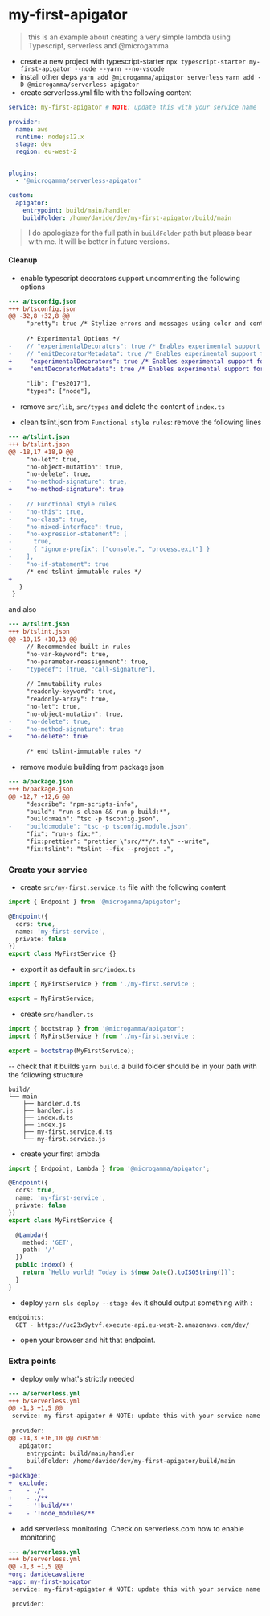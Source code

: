# my-first-apigator

> this is an example about creating a very simple lambda using Typescript, serverless and @microgamma

- create a new project with typescript-starter
`npx typescript-starter my-first-apigator --node --yarn --no-vscode`
- install other deps
`yarn add @microgamma/apigator serverless`
`yarn add -D @microgamma/serverless-apigator`
- create serverless.yml file with the following content
```yaml
service: my-first-apigator # NOTE: update this with your service name

provider:
  name: aws
  runtime: nodejs12.x
  stage: dev
  region: eu-west-2


plugins:
  - '@microgamma/serverless-apigator'

custom:
  apigator:
    entrypoint: build/main/handler
    buildFolder: /home/davide/dev/my-first-apigator/build/main


```
> I do apologiaze for the full path in `buildFolder` path but please bear with me. It will be better in future versions.

#### Cleanup

- enable typescript decorators support uncommenting the following options
```diff
--- a/tsconfig.json
+++ b/tsconfig.json
@@ -32,8 +32,8 @@
     "pretty": true /* Stylize errors and messages using color and context. */,
 
     /* Experimental Options */
-    // "experimentalDecorators": true /* Enables experimental support for ES7 decorators. */,
-    // "emitDecoratorMetadata": true /* Enables experimental support for emitting type metadata for decorators. */,
+     "experimentalDecorators": true /* Enables experimental support for ES7 decorators. */,
+     "emitDecoratorMetadata": true /* Enables experimental support for emitting type metadata for decorators. */,
 
     "lib": ["es2017"],
     "types": ["node"],

```

- remove `src/lib`, `src/types` and delete the content of `index.ts`

- clean tslint.json from `Functional style rules`: remove the following lines
```diff
--- a/tslint.json
+++ b/tslint.json
@@ -18,17 +18,9 @@
     "no-let": true,
     "no-object-mutation": true,
     "no-delete": true,
-    "no-method-signature": true,
+    "no-method-signature": true
 
-    // Functional style rules
-    "no-this": true,
-    "no-class": true,
-    "no-mixed-interface": true,
-    "no-expression-statement": [
-      true,
-      { "ignore-prefix": ["console.", "process.exit"] }
-    ],
-    "no-if-statement": true
     /* end tslint-immutable rules */
+
   }
 }

```

and also 

```diff
--- a/tslint.json
+++ b/tslint.json
@@ -10,15 +10,13 @@
     // Recommended built-in rules
     "no-var-keyword": true,
     "no-parameter-reassignment": true,
-    "typedef": [true, "call-signature"],
 
     // Immutability rules
     "readonly-keyword": true,
     "readonly-array": true,
     "no-let": true,
     "no-object-mutation": true,
-    "no-delete": true,
-    "no-method-signature": true
+    "no-delete": true
 
     /* end tslint-immutable rules */
```

- remove module building from package.json
```diff
--- a/package.json
+++ b/package.json
@@ -12,7 +12,6 @@
     "describe": "npm-scripts-info",
     "build": "run-s clean && run-p build:*",
     "build:main": "tsc -p tsconfig.json",
-    "build:module": "tsc -p tsconfig.module.json",
     "fix": "run-s fix:*",
     "fix:prettier": "prettier \"src/**/*.ts\" --write",
     "fix:tslint": "tslint --fix --project .",
```
### Create your service

- create `src/my-first.service.ts` file with the following content
```typescript
import { Endpoint } from '@microgamma/apigator';

@Endpoint({
  cors: true,
  name: 'my-first-service',
  private: false
})
export class MyFirstService {}

```

- export it as default in `src/index.ts`
```typescript
import { MyFirstService } from './my-first.service';

export = MyFirstService;
```

- create `src/handler.ts`
```typescript
import { bootstrap } from '@microgamma/apigator';
import { MyFirstService } from './my-first.service';

export = bootstrap(MyFirstService);

```

-- check that it builds `yarn build`. a build folder should be in your path with the following structure
```
build/
└── main
    ├── handler.d.ts
    ├── handler.js
    ├── index.d.ts
    ├── index.js
    ├── my-first.service.d.ts
    └── my-first.service.js
```

- create your first lambda
```typescript
import { Endpoint, Lambda } from '@microgamma/apigator';

@Endpoint({
  cors: true,
  name: 'my-first-service',
  private: false
})
export class MyFirstService {

  @Lambda({
    method: 'GET',
    path: '/'
  })
  public index() {
    return `Hello world! Today is ${new Date().toISOString()}`;
  }
}
```

- deploy `yarn sls deploy --stage dev`
it should output something with :
```bash
endpoints:
  GET - https://uc23x9ytvf.execute-api.eu-west-2.amazonaws.com/dev/
```

- open your browser and hit that endpoint. 

### Extra points
- deploy only what's strictly needed

```diff
--- a/serverless.yml
+++ b/serverless.yml
@@ -1,3 +1,5 @@
 service: my-first-apigator # NOTE: update this with your service name
 
 provider:
@@ -14,3 +16,10 @@ custom:
   apigator:
     entrypoint: build/main/handler
     buildFolder: /home/davide/dev/my-first-apigator/build/main
+
+package:
+  exclude:
+    - ./*
+    - ./**
+    - '!build/**'
+    - '!node_modules/**
```
- add serverless monitoring. Check on serverless.com how to enable monitoring
```diff
--- a/serverless.yml
+++ b/serverless.yml
@@ -1,3 +1,5 @@
+org: davidecavaliere
+app: my-first-apigator
 service: my-first-apigator # NOTE: update this with your service name

 provider:

```
